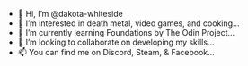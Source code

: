 - 👋 Hi, I’m @dakota-whiteside
- 👀 I’m interested in death metal, video games, and cooking...
- 🌱 I’m currently learning Foundations by The Odin Project...
- 💞️ I’m looking to collaborate on developing my skills...
- 📫 You can find me on Discord, Steam, & Facebook...

<!---
dakota-whiteside/dakota-whiteside is a ✨ special ✨ repository because its `README.md` (this file) appears on your GitHub profile.
You can click the Preview link to take a look at your changes.
--->
